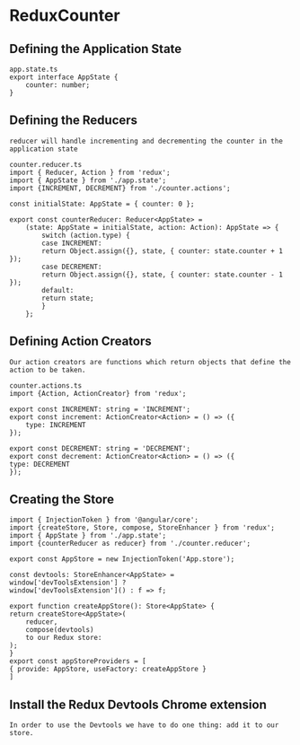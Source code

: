 # ReduxCounter

## Defining the Application State

    app.state.ts
    export interface AppState {
        counter: number;
    }

## Defining the Reducers

    reducer will handle incrementing and decrementing the counter in the application state

    counter.reducer.ts
    import { Reducer, Action } from 'redux';
    import { AppState } from './app.state';
    import {INCREMENT, DECREMENT} from './counter.actions';

    const initialState: AppState = { counter: 0 };

    export const counterReducer: Reducer<AppState> =
        (state: AppState = initialState, action: Action): AppState => {
            switch (action.type) {
            case INCREMENT:
            return Object.assign({}, state, { counter: state.counter + 1 });
            case DECREMENT:
            return Object.assign({}, state, { counter: state.counter - 1 });
            default:
            return state;
            }
        };

## Defining Action Creators

    Our action creators are functions which return objects that define the action to be taken. 

    counter.actions.ts
    import {Action, ActionCreator} from 'redux';

    export const INCREMENT: string = 'INCREMENT';
    export const increment: ActionCreator<Action> = () => ({
        type: INCREMENT
    });

    export const DECREMENT: string = 'DECREMENT';
    export const decrement: ActionCreator<Action> = () => ({
    type: DECREMENT
    });

## Creating the Store

    import { InjectionToken } from '@angular/core';
    import {createStore, Store, compose, StoreEnhancer } from 'redux';
    import { AppState } from './app.state';
    import {counterReducer as reducer} from './counter.reducer';

    export const AppStore = new InjectionToken('App.store');

    const devtools: StoreEnhancer<AppState> =
    window['devToolsExtension'] ?
    window['devToolsExtension']() : f => f;

    export function createAppStore(): Store<AppState> {
    return createStore<AppState>(
        reducer,
        compose(devtools) 
        to our Redux store:
    );
    }
    export const appStoreProviders = [
    { provide: AppStore, useFactory: createAppStore }
    ]

## Install the Redux Devtools Chrome extension

    In order to use the Devtools we have to do one thing: add it to our store. 